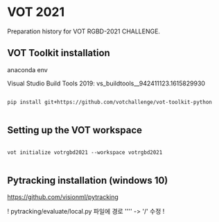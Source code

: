 # VOT 2021

Preparation history for VOT RGBD-2021 CHALLENGE.


## VOT Toolkit installation

anaconda env

Visual Studio Build Tools 2019: vs_buildtools__942411123.1615829930


<pre>
<code>
pip install git+https://github.com/votchallenge/vot-toolkit-python
</code>
</pre>



## Setting up the VOT workspace


<pre>
<code>
vot initialize votrgbd2021 --workspace votrgbd2021
</code>
</pre>

## Pytracking installation (windows 10)

https://github.com/visionml/pytracking


! pytracking/evaluate/local.py 파일에 경로 ''\'' -> '/' 수정 !
